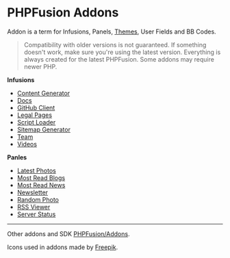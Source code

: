 # PHPFusion Addons
Addon is a term for Infusions, Panels, [Themes](https://github.com/PF-Projects/PF-Themes), User Fields and BB Codes.

> Compatibility with older versions is not guaranteed.
If something doesn't work, make sure you're using the latest version. Everything is always created for the latest PHPFusion.
Some addons may require newer PHP.

**Infusions**

- [Content Generator](infusions/content_generator)
- [Docs](infusions/docs)
- [GitHub Client](infusions/github)
- [Legal Pages](infusions/legal)
- [Script Loader](infusions/script_loader)
- [Sitemap Generator](infusions/sitemap_panel)
- [Team](infusions/team)
- [Videos](infusions/videos)

**Panles**

- [Latest Photos](panels/latest_photos_panel)
- [Most Read Blogs](panels/most_read_blogs_panel)
- [Most Read News](panels/most_read_news_panel)
- [Newsletter](panels/newsletter_panel)
- [Random Photo](panels/random_photo_panel)
- [RSS Viewer](panels/rss_viewer_panel)
- [Server Status](panels/server_status_panel)

---

Other addons and SDK [PHPFusion/Addons](https://github.com/PHPFusion/Addons).

Icons used in addons made by [Freepik](https://flaticon.com/).

<!-- Don't copy my code! -->
